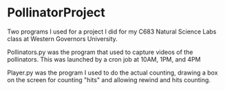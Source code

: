 # PollinatorProject
Two programs I used for a project I did for my C683 Natural Science Labs class at Western Governors University.

Pollinators.py was the program that used to capture videos of the pollinators. This was launched by a cron job at 10AM, 1PM, and 4PM

Player.py was the program I used to do the actual counting, drawing a box on the screen for counting "hits" and allowing rewind and hits counting.
